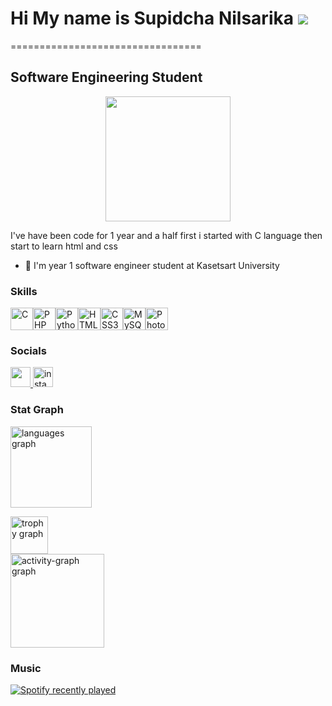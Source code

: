 Hi My name is Supidcha Nilsarika ![](https://user-images.githubusercontent.com/18350557/176309783-0785949b-9127-417c-8b55-ab5a4333674e.gif)
=========================================================================================================
=================================

Software Engineering Student
----------------------------

<div align="center">
  <img height="200" src="https://avatars.githubusercontent.com/u/146909289?s=400&u=da79a42aca169d24b67b16fca37c6ffed792ed18&v=4"  />
</div>

I've have been code for 1 year and a half first i started with C language then start to learn html and css

* 🧠  I'm year 1 software engineer student at Kasetsart University
###
### Skills

<p align="left">
<a href="https://docs.microsoft.com/en-us/cpp/?view=msvc-170" target="_blank" rel="noreferrer"><img src="https://raw.githubusercontent.com/danielcranney/readme-generator/main/public/icons/skills/c-colored.svg" width="36" height="36" alt="C" /></a><a href="https://www.php.net/" target="_blank" rel="noreferrer"><img src="https://raw.githubusercontent.com/danielcranney/readme-generator/main/public/icons/skills/php-colored.svg" width="36" height="36" alt="PHP" /></a><a href="https://www.python.org/" target="_blank" rel="noreferrer"><img src="https://raw.githubusercontent.com/danielcranney/readme-generator/main/public/icons/skills/python-colored.svg" width="36" height="36" alt="Python" /></a><a href="https://developer.mozilla.org/en-US/docs/Glossary/HTML5" target="_blank" rel="noreferrer"><img src="https://raw.githubusercontent.com/danielcranney/readme-generator/main/public/icons/skills/html5-colored.svg" width="36" height="36" alt="HTML5" /></a><a href="https://www.w3.org/TR/CSS/#css" target="_blank" rel="noreferrer"><img src="https://raw.githubusercontent.com/danielcranney/readme-generator/main/public/icons/skills/css3-colored.svg" width="36" height="36" alt="CSS3" /></a><a href="https://www.mysql.com/" target="_blank" rel="noreferrer"><img src="https://raw.githubusercontent.com/danielcranney/readme-generator/main/public/icons/skills/mysql-colored.svg" width="36" height="36" alt="MySQL" /></a><a href="https://www.adobe.com/uk/products/photoshop.html" target="_blank" rel="noreferrer"><img src="https://raw.githubusercontent.com/danielcranney/readme-generator/main/public/icons/skills/photoshop-colored.svg" width="36" height="36" alt="Photoshop" /></a>
</p>

### Socials

<div align="left">
   <a href="https://www.github.com/beau-beaubo" target="_blank" rel="noreferrer"> <picture> <source media="(prefers-color-scheme: dark)" srcset="https://raw.githubusercontent.com/danielcranney/readme-generator/main/public/icons/socials/github-dark.svg" /> <source media="(prefers-color-scheme: light)" srcset="https://raw.githubusercontent.com/danielcranney/readme-generator/main/public/icons/socials/github.svg" /> <img src="https://raw.githubusercontent.com/danielcranney/readme-generator/main/public/icons/socials/github.svg" width="32" height="32" /> </picture> </a> 
  <a href="https://instagram.com/beau_beaubo" target="_blank" rel="noreferrer">
  <img src="https://raw.githubusercontent.com/maurodesouza/profile-readme-generator/master/src/assets/icons/social/instagram/default.svg" width="32" height="32" alt="instagram logo"  />
    </a>
</div>

### Stat Graph
<p align="left"><img src="https://github-readme-stats.vercel.app/api/top-langs?username=beau-beaubo&locale=en&hide_title=false&layout=compact&card_width=320&langs_count=5&theme=gotham&hide_border=false&order=2&custom_title=Most%20Used%20Language" height="130" alt="languages graph" /> <br></p>
<p align="left">
  <img src="https://github-profile-trophy.vercel.app?username=beau-beaubo&theme=tokyonight&column=-1&row=1&margin-w=8&margin-h=8&no-bg=true&no-frame=true&order=4" height="60" alt="trophy graph" /> <br>
  <img src="https://github-readme-activity-graph.vercel.app/graph?username=beau-beaubo&radius=16&theme=github-dark&area=true&order=5&custom_title=Activity%20Graph" height="150" alt="activity-graph graph"  />
</p>

### Music

<p align="left">
  <a href="https://open.spotify.com/user/21luvf4732gowusetjm2wdvca">
    <img src="https://spotify-recently-played-readme.vercel.app/api?user=21luvf4732gowusetjm2wdvca&count=5&unique=true" alt="Spotify recently played"  />
  </a>
</p>


